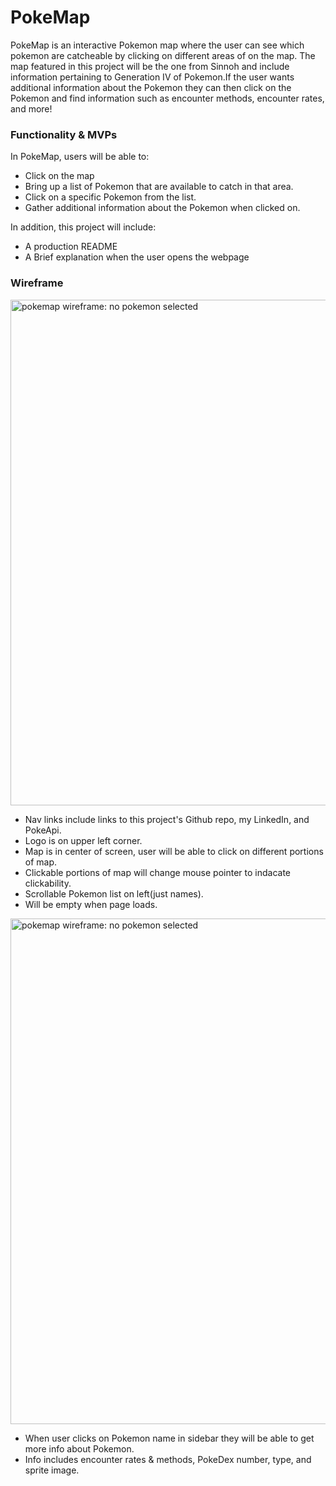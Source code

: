 # PokeMap

PokeMap is an interactive Pokemon map where the user can see which pokemon are catcheable by clicking on different areas of on the map. The map featured in this project will be the one from Sinnoh and include information pertaining to Generation IV of Pokemon.If the user wants additional information about the Pokemon they can then click on the Pokemon and find information such as encounter methods, encounter rates, and more!

### Functionality & MVPs

In PokeMap, users will be able to:

- Click on the map
- Bring up a list of Pokemon that are available to catch in that area.
- Click on a specific Pokemon from the list.
- Gather additional information about the Pokemon when clicked on.

In addition, this project will include:

- A production README
- A Brief explanation when the user opens the webpage

### Wireframe

<img width="809" alt="pokemap wireframe: no pokemon selected" src="https://user-images.githubusercontent.com/amoxley-dev/PokeMap/main/.github/PokeMap1.png">

- Nav links include links to this project's Github repo, my LinkedIn, and PokeApi.
- Logo is on upper left corner.
- Map is in center of screen, user will be able to click on different portions of map.
- Clickable portions of map will change mouse pointer to indacate clickability.
- Scrollable Pokemon list on left(just names).
- Will be empty when page loads.

<img width="809" alt="pokemap wireframe: no pokemon selected" src="https://user-images.githubusercontent.com/amoxley-dev/PokeMap/main/.github/PokeMap2.png">

- When user clicks on Pokemon name in sidebar they will be able to get more info about Pokemon.
- Info includes encounter rates & methods, PokeDex number, type, and sprite image.

